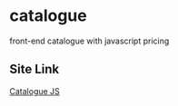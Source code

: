 # catalogue
front-end catalogue with javascript pricing
## Site Link
[Catalogue JS](https://catalogue-js.netlify.app)
